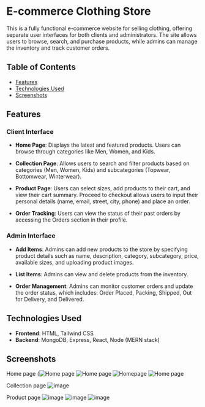 # E-commerce Clothing Store

This is a fully functional e-commerce website for selling clothing, offering separate user interfaces for both clients and administrators. The site allows users to browse, search, and purchase products, while admins can manage the inventory and track customer orders.

## Table of Contents
- [Features](#features)
- [Technologies Used](#technologies-used)
- [Screenshots](#screenshots)

## Features

### Client Interface
- **Home Page**: Displays the latest and featured products. Users can browse through categories like Men, Women, and Kids.
  
- **Collection Page**: Allows users to search and filter products based on categories (Men, Women, Kids) and subcategories (Topwear, Bottomwear, Winterwear).
  
- **Product Page**: Users can select sizes, add products to their cart, and view their cart summary. Proceed to checkout allows users to input their personal details (name, email, street, city, phone) and place an order.

- **Order Tracking**: Users can view the status of their past orders by accessing the Orders section in their profile.

### Admin Interface
- **Add Items**: Admins can add new products to the store by specifying product details such as name, description, category, subcategory, price, available sizes, and uploading product images.

- **List Items**: Admins can view and delete products from the inventory.

- **Order Management**: Admins can monitor customer orders and update the order status, which includes: Order Placed, Packing, Shipped, Out for Delivery, and Delivered.

## Technologies Used
- **Frontend**: HTML, Tailwind CSS
- **Backend**: MongoDB, Express, React, Node (MERN stack)

## Screenshots
Home page
(![Home page](https://github.com/user-attachments/assets/d10f45e9-7e62-4f11-8c11-fd9568917b22)
![Home page](https://github.com/user-attachments/assets/2fa8f838-1272-4e1c-a9c7-dd2d6c3886b2)
![Homepage](https://github.com/user-attachments/assets/e4f463ec-8a7a-42b3-b05a-b7fa28ed0b39)
![Home page](https://github.com/user-attachments/assets/450c9423-917f-4f9a-98c5-938bda8116eb)


Collection page
![image](https://github.com/user-attachments/assets/c24fde57-c9e0-423f-984a-27472501c1c2)


Product page
![image](https://github.com/user-attachments/assets/30047697-606d-4a87-ac9e-7acacdf3c099)
![image](https://github.com/user-attachments/assets/6f7ca09f-e5c5-4317-9b64-ef6241a4e6c3)
![image](https://github.com/user-attachments/assets/91be1ad1-1d0b-43bb-abff-7ab11f95e8ae)







